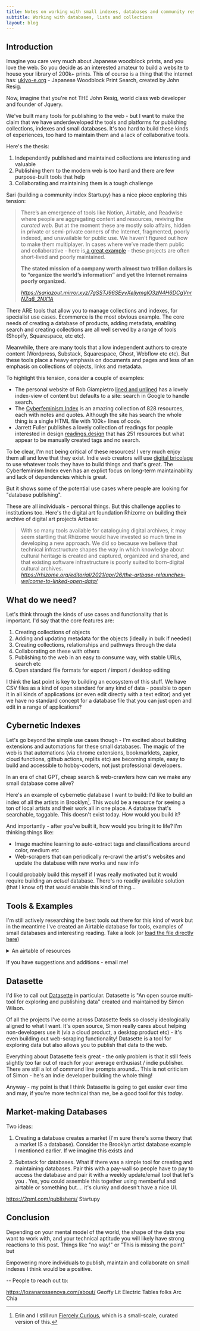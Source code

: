 ```yaml
---
title: Notes on working with small indexes, databases and community resources
subtitle: Working with databases, lists and collections
layout: blog
---
```


## Introduction

Imagine you care very much about Japanese woodblock prints, and you love the web. So you decide as an interested amateur to build a website to house your library of 200k+ prints. This of course is a thing that the internet has: [ukiyo-e.org](https://ukiyo-e.org/) - Japanese Woodblock Print Search, created by John Resig.

Now, imagine that you're not THE John Resig, world class web developer and founder of Jquery.

We've built many tools for publishing to the web - but I want to make the claim that we have underdeveloped the tools and platforms for publishing collections, indexes and small databases. It's too hard to build these kinds of experiences, too hard to maintain them and a lack of collaborative tools.

Here's the thesis:
1. Independently published and maintained collections are interesting and valuable
2. Publishing them to the modern web is too hard and there are few purpose-built tools that help
3. Collaborating and maintaining them is a tough challenge

Sari (building a community index Startupy) has a nice piece exploring this tension:

<blockquote class="quoteback" darkmode="" data-title="Re-Organizing%20the%20World%E2%80%99s%20Information%3A%20Why%20we%20need%20more%20Boutique%E2%80%A6" data-author="Sari Azout" cite="https://sariazout.mirror.xyz/7gSSTJ96SEyvXeljymglO3zN4H6DCgVnrNZq8_2NX1A">
<p>There’s an emergence of tools like Notion, Airtable, and Readwise where people are aggregating content and resources, reviving the <em>curated web</em>. But at the moment these are mostly solo affairs, hidden in private or semi-private corners of the Internet, fragmented, poorly indexed, and unavailable for public use. We haven't figured out how to make them multiplayer. In cases where we’ve made them public and collaborative - here is<a href="https://docs.google.com/spreadsheets/d/16IDgIyPcfwJGG-zmXeMAenYbePQVHkc2P6WCwKEZgpk/htmlview#gid=0" rel="noopener" target="_blank"> a great example</a> - these projects are often short-lived and poorly maintained.</p>
<p><strong>The stated mission of a company worth almost two trillion dollars is to “organize the world’s information” and yet the Internet remains poorly organized.</strong></p>
<footer> <cite><a href="https://sariazout.mirror.xyz/7gSSTJ96SEyvXeljymglO3zN4H6DCgVnrNZq8_2NX1A">https://sariazout.mirror.xyz/7gSSTJ96SEyvXeljymglO3zN4H6DCgVnrNZq8_2NX1A</a></cite></footer>
</blockquote>
<script note="" src="https://cdn.jsdelivr.net/gh/Blogger-Peer-Review/quotebacks@1/quoteback.js"></script>

There ARE tools that allow you to manage collections and indexes, for specialist use cases. Ecommerce is the most obvious example. The core needs of creating a database of products, adding metadata, enabling search and creating collections are all well served by a range of tools (Shopify, Squarespace, etc etc).

Meanwhile, there are many tools that allow independent authors to create content (Wordpress, Substack, Squarespace, Ghost, Webflow etc etc). But these tools place a heavy emphasis on documents and pages and less of an emphasis on collections of objects, links and metadata.

To highlight this tension, consider a couple of examples:

* The personal website of Rob Giampietro [lined and unlined](https://linedandunlined.com/) has a lovely index-view of content but defaults to a site: search in Google to handle search.
* The [Cyberfeminism Index](https://cyberfeminismindex.com/) is an amazing collection of 828 resources, each with notes and quotes. Although the site has search the whole thing is a single HTML file with 100k+ lines of code.
* Jarrett Fuller publishes a lovely collection of readings for people interested in design [readings.design](https://readings.design/) that has 251 resources but what appear to be manually created tags and no search.

To be clear, I'm not being critical of these resources! I very much enjoy them all and love that they exist. Indie web creators will use [digital bricolage](https://tomcritchlow.com/2023/01/20/digital-bricolage/) to use whatever tools they have to build things and that's great. The Cyberfeminism Index even has an explict focus on long-term maintainability and lack of dependencies which is great.

But it shows some of the potential use cases where people are looking for "database publishing".

These are all individuals - personal things. But this challenge applies to institutions too. Here's the digital art foundation Rhizome on building their archive of digital art projects Artbase:

<blockquote class="quoteback" darkmode="" data-title="The%20ArtBase%20Relaunches%3A%20Welcome%20to%20Linked%20Open%20Data%C2%A0" data-author="" cite="https://rhizome.org/editorial/2021/apr/26/the-artbase-relaunches-welcome-to-linked-open-data/">
With so many tools available for cataloguing digital archives, it may seem startling that Rhizome would have invested so much time in developing a new approach. We did so because we believe that technical infrastructure shapes the way in which knowledge about cultural heritage is created and captured, organized and shared, and that existing software infrastructure is poorly suited to born-digital cultural archives.
<footer> <cite><a href="https://rhizome.org/editorial/2021/apr/26/the-artbase-relaunches-welcome-to-linked-open-data/">https://rhizome.org/editorial/2021/apr/26/the-artbase-relaunches-welcome-to-linked-open-data/</a></cite></footer>
</blockquote>
<script note="" src="https://cdn.jsdelivr.net/gh/Blogger-Peer-Review/quotebacks@1/quoteback.js"></script>

## What do we need?

Let's think through the kinds of use cases and functionality that is important. I'd say that the core features are:

1. Creating collections of objects
2. Adding and updating metadata for the objects (ideally in bulk if needed)
3. Creating collections, relationships and pathways through the data
4. Collaborating on these with others
5. Publishing to the web in an easy to consume way, with stable URLs, search etc
6. Open standard file formats for export / import / desktop editing

I think the last point is key to building an ecosystem of this stuff. We have CSV files as a kind of open standard for any kind of data - possible to open it in all kinds of applications (or even edit directly with a text editor) and yet we have no standard concept for a database file that you can just open and edit in a range of applications?

## Cybernetic Indexes

Let's go beyond the simple use cases though - I'm excited about building extensions and automations for these small databases. The magic of the web is that automations (via chrome extensions, bookmarklets, zapier, cloud functions, github actions, replits etc) are becoming simple, easy to build and accessible to hobby-coders, not just professional developers.

In an era of chat GPT, cheap search & web-crawlers how can we make any small database come alive?

Here's an example of cybernetic database I want to build: I'd like to build an index of all the artists in Brooklyn[^fiercely]. This would be a resource for seeing a ton of local artists and their work all in one place. A database that's searchable, taggable. This doesn't exist today. How would you build it?

[^fiercely]: Erin and I still run [Fiercely Curious](https://www.fiercelycurious.com/), which is a small-scale, curated version of this.

And importantly - after you've built it, how would you bring it to life? I'm thinking things like:

* Image machine learning to auto-extract tags and classifications around color, medium etc
* Web-scrapers that can periodically re-crawl the artist's websites and update the database with new works and new info

I could probably build this myself if I was really motivated but it would require building an *actual* database. There's no readily available solution (that I know of) that would enable this kind of thing...

## Tools & Examples

I'm still actively researching the best tools out there for this kind of work but in the meantime I've created an Airtable database for tools, examples of small databases and interesting reading. Take a look (or [load the file directly here](https://airtable.com/shrYY94GrqVB4HUsi/tblHPrdomiPbLpod6/viwxizssDJMsGqhg9?backgroundColor=green&blocks=hide))

<style>
#airtableframe{
width:150%;
}
@media screen and (min-width: 30em){
#airtableframe{
width:100%
}   
}
</style>

<details class="ba b--black-20 pa2 bg-light-green" id="airtableframe">
<summary>An airtable of resources</summary>
<iframe class="airtable-embed pv2" src="https://airtable.com/embed/shrYY94GrqVB4HUsi?backgroundColor=green" frameborder="0" onmousewheel="" width="100%" height="533" style="background: transparent; border: 1px solid #ccc;"></iframe>
</details>

If you have suggestions and additions - email me!

## Datasette

I'd like to call out [Datasette](https://datasette.io/) in particular. Datasette is "An open source multi-tool for exploring and publishing data" created and maintained by Simon Wilson.

Of all the projects I've come across Datasette feels so closely ideologically aligned to what I want. It's open source, Simon really cares about helping non-developers use it (via a cloud product, a desktop product etc) - it's even building out web-scraping functionality! Datasette is a tool for exploring data but also allows you to publish that data to the web.

Everything about Datasette feels great - the only problem is that it still feels slightly too far out of reach for your average enthusiast / indie publisher. There are still a lot of command line prompts around... This is not criticism of Simon - he's an indie developer building the whole thing!

Anyway - my point is that I think Datasette is going to get easier over time and may, if you're more technical than me, be a good tool for this *today*.



## Market-making Databases

Two ideas:

1) Creating a database creates a market (I'm sure there's some theory that a market IS a database). Consider the Brooklyn artist database example I mentioned earlier. If we imagine this exists and 

2) Substack for databases. What if there was a simple tool for creating and maintaining databases. Pair this with a pay-wall so people have to pay to access the database and pair it with a weekly update/email tool that let's you . Yes, you could assemble this together using memberful and airtable or something but.... it's clunky and doesn't have a nice UI.

https://2pml.com/publishers/
Startupy

## Conclusion

Depending on your mental model of the world, the shape of the data you want to work with, and your technical aptitude you will likely have strong reactions to this post. Things like "no way!" or "This is missing the point" but 

Empowering more individuals to publish, maintain and collaborate on small indexes I think would be a positive.


--
People to reach out to:

https://lozanarossenova.com/about/
Geoffy Lit
Electric Tables folks
Arc
Chia